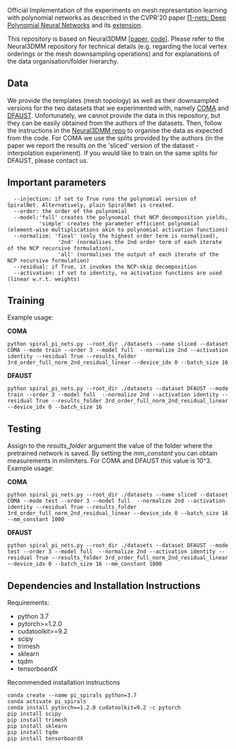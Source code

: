 Official Implementation of the experiments on mesh representation learning with polynomial networks as described in the CVPR'20 paper [Π-nets: Deep Polynomial Neural Networks](https://openaccess.thecvf.com/content_CVPR_2020/papers/Chrysos_P-nets_Deep_Polynomial_Neural_Networks_CVPR_2020_paper.pdf) and its [extension](https://arxiv.org/abs/2006.13026).

This repository is based on Neural3DMM [[paper](https://arxiv.org/abs/1905.02876), [code](https://github.com/gbouritsas/Neural3DMM)]. Please refer to the Neural3DMM repository for technical details (e.g. regarding the local vertex orderings or the mesh downsampling operations) and for explanations of the data organisation/folder hierarchy.


## Data

We provide the templates (mesh topology) as well as their downsampled versions for the two datasets that we experimented with, namely [COMA](https://coma.is.tue.mpg.de/) and [DFAUST](http://dfaust.is.tue.mpg.de/). Unfortunately, we cannot provide the data in this repository, but they can be easily obtained from the authors of the datasets. Then, follow the instructions in the [Neural3DMM repo](https://github.com/gbouritsas/Neural3DMM) to organise the data as expected from the code. For COMA we use the splits provided by the authors (in the paper we report the results on the 'sliced' version of the dataset - interpolation experiment). If you would like to train on the same splits for DFAUST, please contact us.

## Important parameters

```
  --injection: if set to True runs the polynomial version of SpiralNet. Alternatively, plain SpiralNet is created.
  --order: the order of the polynomial
  --model:'full' creates the polynomial that NCP decomposition yields, 
          'simple' creates the parameter efficient polynomial (element-wise multiplications akin to polynomial activation functions)
  --normalize: 'final' (only the highest order term is normalised),
                '2nd' (normalises the 2nd order term of each iterate of the NCP recursive formulation), 
                'all' (normalises the output of each iterate of the NCP recursive formulation)
  --residual: if True, it invokes the NCP-skip decomposition
  --activation: if set to identity, no activation functions are used (linear w.r.t. weights)
```

## Training

Example usage:

**COMA**
```
python spiral_pi_nets.py --root_dir ./datasets --name sliced --dataset COMA --mode train --order 3 --model full  --normalize 2nd --activation identity --residual True --results_folder 3rd_order_full_norm_2nd_residual_linear --device_idx 0 --batch_size 16 
```

**DFAUST**
```
python spiral_pi_nets.py --root_dir ./datasets --dataset DFAUST --mode train --order 3 --model full  --normalize 2nd --activation identity --residual True --results_folder 3rd_order_full_norm_2nd_residual_linear --device_idx 0 --batch_size 16 
```

## Testing

Assign to the _results_folder_ argument the value of the folder where the pretrained network is saved. By setting the _mm_constant_ you can obtain measurements in milimiters. For COMA and DFAUST this value is 10^3. Example usage:

**COMA**
```
python spiral_pi_nets.py --root_dir ./datasets --name sliced --dataset COMA --mode test --order 3 --model full  --normalize 2nd --activation identity --residual True --results_folder 3rd_order_full_norm_2nd_residual_linear --device_idx 0 --batch_size 16 --mm_constant 1000
```

**DFAUST**
```
python spiral_pi_nets.py --root_dir ./datasets --dataset DFAUST --mode test --order 3 --model full  --normalize 2nd --activation identity --residual True --results_folder 3rd_order_full_norm_2nd_residual_linear --device_idx 0 --batch_size 16 --mm_constant 1000
```


## Dependencies and Installation Instructions

Requirements:
- python 3.7
- pytorch>=1.2.0
- cudatoolkit>=9.2
- scipy
- trimesh
- sklearn
- tqdm
- tensorboardX

Recommended installation instructions
```
conda create --name pi_spirals python=3.7
conda activate pi_spirals
conda install pytorch==1.2.0 cudatoolkit=9.2 -c pytorch
pip install scipy
pip install trimesh
pip install sklearn
pip install tqdm
pip install tensorboardX
```

